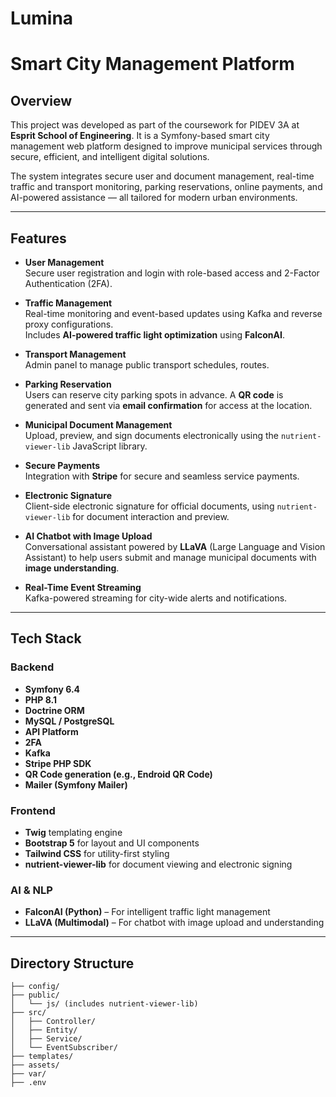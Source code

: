 # Lumina

# Smart City Management Platform

## Overview

This project was developed as part of the coursework for PIDEV 3A at **Esprit School of Engineering**. It is a Symfony-based smart city management web platform designed to improve municipal services through secure, efficient, and intelligent digital solutions.

The system integrates secure user and document management, real-time traffic and transport monitoring, parking reservations, online payments, and AI-powered assistance — all tailored for modern urban environments.

---

## Features

- **User Management**  
  Secure user registration and login with role-based access and 2-Factor Authentication (2FA).

- **Traffic Management**  
  Real-time monitoring and event-based updates using Kafka and reverse proxy configurations.  
  Includes **AI-powered traffic light optimization** using **FalconAI**.

- **Transport Management**  
  Admin panel to manage public transport schedules, routes.

- **Parking Reservation**  
  Users can reserve city parking spots in advance. A **QR code** is generated and sent via **email confirmation** for access at the location.

- **Municipal Document Management**  
  Upload, preview, and sign documents electronically using the `nutrient-viewer-lib` JavaScript library.

- **Secure Payments**  
  Integration with **Stripe** for secure and seamless service payments.

- **Electronic Signature**  
  Client-side electronic signature for official documents, using `nutrient-viewer-lib` for document interaction and preview.

- **AI Chatbot with Image Upload**  
  Conversational assistant powered by **LLaVA** (Large Language and Vision Assistant) to help users submit and manage municipal documents with **image understanding**.

- **Real-Time Event Streaming**  
  Kafka-powered streaming for city-wide alerts and notifications.

---

## Tech Stack

### Backend

- **Symfony 6.4**
- **PHP 8.1**
- **Doctrine ORM**
- **MySQL / PostgreSQL**
- **API Platform**
- **2FA**
- **Kafka**
- **Stripe PHP SDK**
- **QR Code generation (e.g., Endroid QR Code)**
- **Mailer (Symfony Mailer)**

### Frontend

- **Twig** templating engine  
- **Bootstrap 5** for layout and UI components  
- **Tailwind CSS** for utility-first styling  
- **nutrient-viewer-lib** for document viewing and electronic signing

### AI & NLP

- **FalconAI (Python)** – For intelligent traffic light management
- **LLaVA (Multimodal)** – For chatbot with image upload and understanding

---

## Directory Structure

```text
├── config/
├── public/
│   └── js/ (includes nutrient-viewer-lib)
├── src/
│   ├── Controller/
│   ├── Entity/
│   ├── Service/
│   └── EventSubscriber/
├── templates/
├── assets/
├── var/
├── .env
